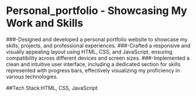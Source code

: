 # Personal_portfolio - Showcasing My Work and Skills

###-Designed and developed a personal portfolio website to showcase my skills, projects, and professional experiences.
###-Crafted a responsive and visually appealing layout using HTML, CSS, and JavaScript, ensuring compatibility across different devices and screen sizes.
###-Implemented a clean and intuitive user interface, including a dedicated section for skills represented with progress bars, effectively visualizing my proficiency in various technologies.

##Tech Stack:HTML, CSS, JavaScript
